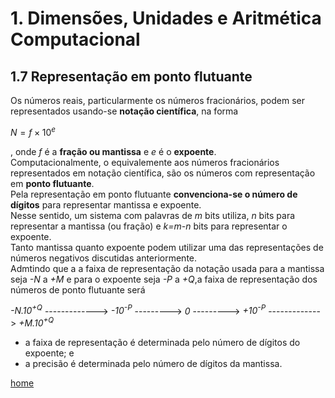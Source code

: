 # 1. Dimensões, Unidades e Aritmética Computacional

## 1.7 Representação em ponto flutuante
Os números reais, particularmente os números fracionários, podem ser representados usando-se **notação científica**, na forma

$N=f\times10^e$

, onde *f* é a **fração ou mantissa** e *e* é o **expoente**.  
Computacionalmente, o equivalemente aos números fracionários representados em notação científica, são os números com representação em **ponto flutuante**.  
Pela representação em ponto flutuante **convenciona-se o número de dígitos** para representar mantissa e expoente.  
Nesse sentido, um sistema com palavras de *m* bits utiliza, *n* bits para representar a mantissa (ou fração) e *k=m-n* bits para representar o expoente.  
Tanto mantissa quanto expoente podem utilizar uma das representações de números negativos discutidas anteriormente.  
Admtindo que a a faixa de representação da notação usada para a mantissa seja *-N* a *+M* e para o expoente seja *-P* a *+Q*,a faixa de representação dos números de ponto flutuante será  

*-N.10<sup>+Q</sup>* -------------> *-10<sup>-P</sup>* ---------> *0* ---------> *+10<sup>-P</sup>* -------------> *+M.10<sup>+Q</sup>*

- a faixa de representação é determinada pelo número de dígitos do expoente; e
- a precisão é determinada pelo número de dígitos da mantissa. 


[home](https://github.com/claytonjasilva/claytonjasilva.github.io/blob/main/arq_aulas.md)   

